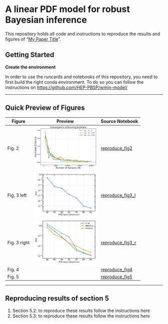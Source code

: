 # A linear PDF model for robust Bayesian inference

This repository holds all code and instructions to reproduce the results and figures of “[My Paper Title](link-to-published-paper)”.


## Getting Started

**Create the environment**

In order to use the runcards and notebooks of this repository, you need to first build the right conda environment.
To do so you can follow the instructions on https://github.com/HEP-PBSP/wmin-model/
  

---

## Quick Preview of Figures

| Figure | Preview                              | Source Notebook                                 |
|--------|--------------------------------------|-------------------------------------------------|
| Fig. 2  | <img src="figures/figure2.png" width="200"/>        | [reproduce_fig2](notebooks/sampled_mean_and_variance.ipynb) |
| Fig. 3 left | <img src="figures/figure3_left.png" width="200" /> | [reproduce_fig3_l](notebooks/completeness.ipynb) |
| Fig. 3 right | <img src="figures/figure3_right.png" width="200" /> | [reproduce_fig3_r](notebooks/generalisation.ipynb) |
| Fig. 4 | | [reproduce_fig4](notebooks/completeness.ipynb) |
| Fig. 5 | | [reproduce_fig5](notebooks/generalisation.ipynb) | 

---

## Reproducing results of section 5

1. Section 5.2: to reproduce these results follow the instructions here
2. Section 5.3: to reproduce these results follow the instructions here





